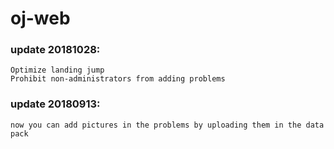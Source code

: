 # oj-web

### update 20181028:
    Optimize landing jump
    Prohibit non-administrators from adding problems

### update 20180913:
    now you can add pictures in the problems by uploading them in the data pack
